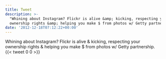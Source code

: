 ```yaml
---
title: Tweet
description: >-
  "Whining about Instagram? Flickr is alive &amp; kicking, respecting your
  ownership rights &amp; helping you make $ from photos w/ Getty partnership."
date: '2012-12-18T07:12:22+00:00'
---
```

Whining about Instagram? Flickr is alive &amp; kicking, respecting your ownership rights &amp; helping you make $ from photos w/ Getty partnership.
      {{< tweet 0 0 >}}
    

